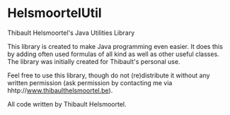 # HelsmoortelUtil
Thibault Helsmoortel's Java Utilities Library

This library is created to make Java programming even easier. It does this by adding often used formulas of all kind 
as well as other useful classes. The library was initially created for Thibault's personal use.

Feel free to use this library, though do not (re)distribute it without any written permission (ask permission by contacting me via hhtp://www.thibaulthelsmoortel.be).

All code written by Thibault Helsmoortel.
